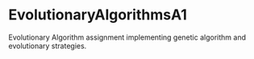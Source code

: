 # EvolutionaryAlgorithmsA1
Evolutionary Algorithm assignment implementing genetic algorithm and evolutionary strategies. 
